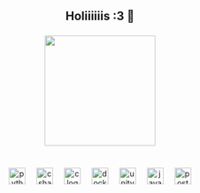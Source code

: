 <h2 align="center">Holiiiiiis :3 🎀</h2>

###

<div align="center">
  <img height="200" src="https://i.pinimg.com/originals/30/e9/7c/30e97c0614cb92f0a469855f93530227.gif"  />
</div>

###

<br clear="both">

<div align="center">
  <img src="https://skillicons.dev/icons?i=py" height="30" alt="python logo"  />
  <img width="12" />
  <img src="https://skillicons.dev/icons?i=cs" height="30" alt="csharp logo"  />
  <img width="12" />
  <img src="https://skillicons.dev/icons?i=c" height="30" alt="c logo"  />
  <img width="12" />
  <img src="https://skillicons.dev/icons?i=docker" height="30" alt="docker logo"  />
  <img width="12" />
  <img src="https://skillicons.dev/icons?i=unity" height="30" alt="unity logo"  />
  <img width="12" />
  <img src="https://skillicons.dev/icons?i=java" height="30" alt="java logo"  />
  <img width="12" />
  <img src="https://skillicons.dev/icons?i=postgres" height="30" alt="postgresql logo"  />
</div>

###

